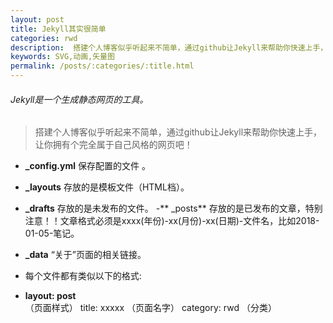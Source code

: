 ```yaml
---
layout: post
title: Jekyll其实很简单
categories: rwd
description:  搭建个人博客似乎听起来不简单，通过github让Jekyll来帮助你快速上手，让你拥有个属于自己风格的网页吧！
keywords: SVG,动画,矢量图
permalink: /posts/:categories/:title.html
---
```



###### Jekyll是一个生成静态网页的工具。
> 搭建个人博客似乎听起来不简单，通过github让Jekyll来帮助你快速上手，让你拥有个完全属于自己风格的网页吧！

- **_config.yml** 保存配置的文件 。  
 
- **_layouts** 存放的是模板文件（HTML档）。
- **_drafts** 存放的是未发布的文件。
-** _posts** 存放的是已发布的文章，特别注意！！文章格式必须是xxxx(年份)-xx(月份)-xx(日期)-文件名，比如2018-01-05-笔记。
- **_data** “关于”页面的相关链接。
- 每个文件都有类似以下的格式: 
- **layout: post** （页面样式） title: xxxxx （页面名字） category: rwd （分类） 